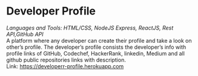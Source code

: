 # Developer Profile 
*Languages and Tools: HTML/CSS, NodeJS Express, ReactJS, Rest API,GitHub API*
<br/>
A platform where any developer can create their profile and take a look on other’s profile. The developer’s profile consists the
developer’s info with profile links of GitHub, Codechef, HackerRank, linkedin, Medium and all github public repositories links
with description.
<br/>Link: https://developerr-profile.herokuapp.com
